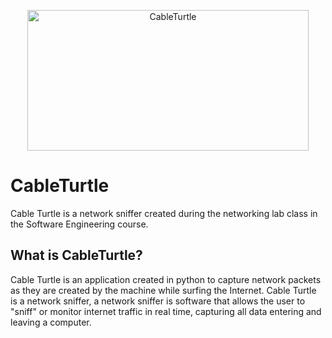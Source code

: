 <p align="center">
  <img width="450" height="225" alt="CableTurtle" src="../README/Images/CableTurtleLogo.jpg">
</p>



# CableTurtle
Cable Turtle is a network sniffer created during the networking lab class in the Software Engineering course.



## What is CableTurtle?
Cable Turtle is an application created in python to capture network packets as they are created by the machine while surfing the Internet. Cable Turtle is a network sniffer, a network sniffer is software that allows the user to "sniff" or monitor internet traffic in real time, capturing all data entering and leaving a computer.
